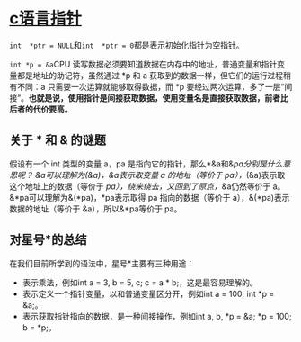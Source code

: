 # [c语言指针](https://github.com/zhizunbao84/mygitblog/issues/10)

`int  *ptr = NULL`和`int  *ptr = 0`都是表示初始化指针为空指针。

`int *p = &a`CPU 读写数据必须要知道数据在内存中的地址，普通变量和指针变量都是地址的助记符，虽然通过 *p 和 a 获取到的数据一样，但它们的运行过程稍有不同：a 只需要一次运算就能够取得数据，而 *p 要经过两次运算，多了一层“间接”。**也就是说，使用指针是间接获取数据，使用变量名是直接获取数据，前者比后者的代价要高。**

## 关于 * 和 & 的谜题
假设有一个 int 类型的变量 a，pa 是指向它的指针，那么*&a和&*pa分别是什么意思呢？
*&a可以理解为*(&a)，&a表示取变量 a 的地址（等价于 pa），*(&a)表示取这个地址上的数据（等价于 *pa），绕来绕去，又回到了原点，*&a仍然等价于 a。
&*pa可以理解为&(*pa)，*pa表示取得 pa 指向的数据（等价于 a），&(*pa)表示数据的地址（等价于 &a），所以&*pa等价于 pa。
## 对星号*的总结
在我们目前所学到的语法中，星号*主要有三种用途：
- 表示乘法，例如int a = 3, b = 5, c;  c = a * b;，这是最容易理解的。
- 表示定义一个指针变量，以和普通变量区分开，例如int a = 100;  int *p = &a;。
- 表示获取指针指向的数据，是一种间接操作，例如int a, b, *p = &a;  *p = 100;  b = *p;。